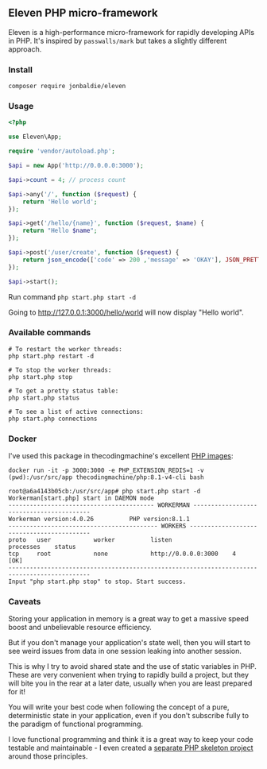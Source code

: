 ## Eleven PHP micro-framework

Eleven is a high-performance micro-framework for rapidly developing APIs in PHP. It's inspired by `passwalls/mark` but takes a slightly different approach.

### Install

```
composer require jonbaldie/eleven
```

### Usage

```php
<?php

use Eleven\App;

require 'vendor/autoload.php';

$api = new App('http://0.0.0.0:3000');

$api->count = 4; // process count

$api->any('/', function ($request) {
    return 'Hello world';
});

$api->get('/hello/{name}', function ($request, $name) {
    return "Hello $name";
});

$api->post('/user/create', function ($request) {
    return json_encode(['code' => 200 ,'message' => 'OKAY'], JSON_PRETTY_PRINT);
});

$api->start();
```

Run command `php start.php start -d` 

Going to http://127.0.0.1:3000/hello/world will now display "Hello world".

### Available commands
```
# To restart the worker threads:
php start.php restart -d

# To stop the worker threads:
php start.php stop

# To get a pretty status table:
php start.php status

# To see a list of active connections:
php start.php connections
```
### Docker

I've used this package in thecodingmachine's excellent [PHP images](https://github.com/thecodingmachine/docker-images-php):

```
docker run -it -p 3000:3000 -e PHP_EXTENSION_REDIS=1 -v (pwd):/usr/src/app thecodingmachine/php:8.1-v4-cli bash

root@a6a4143b05cb:/usr/src/app# php start.php start -d
Workerman[start.php] start in DAEMON mode
----------------------------------------- WORKERMAN -----------------------------------------
Workerman version:4.0.26          PHP version:8.1.1
------------------------------------------ WORKERS ------------------------------------------
proto   user            worker          listen                 processes    status
tcp     root            none            http://0.0.0.0:3000    4             [OK]
---------------------------------------------------------------------------------------------
Input "php start.php stop" to stop. Start success.
```
### Caveats

Storing your application in memory is a great way to get a massive speed boost and unbelievable resource efficiency. 

But if you don't manage your application's state well, then you will start to see weird issues from data in one session leaking into another session.

This is why I try to avoid shared state and the use of static variables in PHP. These are very convenient when trying to rapidly build a project, but they will bite you in the rear at a later date, usually when you are least prepared for it!

You will write your best code when following the concept of a pure, deterministic state in your application, even if you don't subscribe fully to the paradigm of functional programming.

I love functional programming and think it is a great way to keep your code testable and maintainable - I even created a [separate PHP skeleton project](https://github.com/jonbaldie/functions) around those principles.
